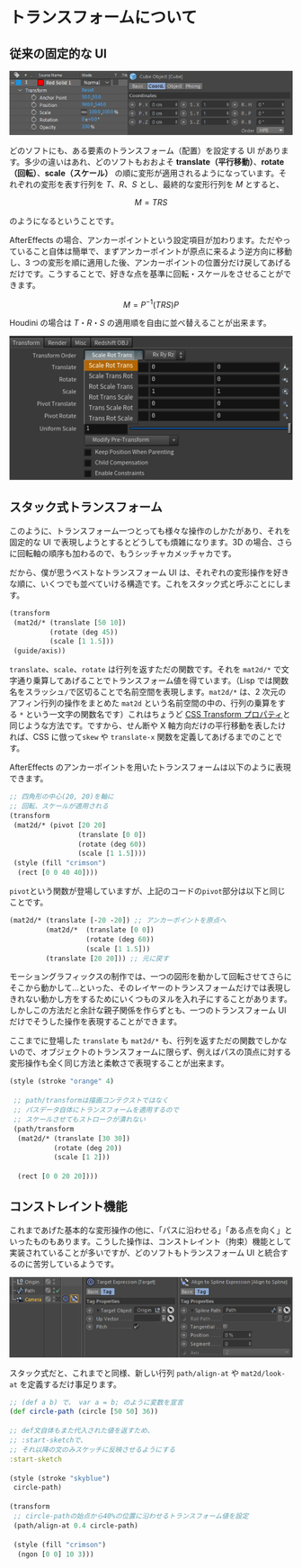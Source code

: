 # トランスフォームについて

## 従来の固定的な UI

![](./transform_uis.png)

どのソフトにも、ある要素のトランスフォーム（配置）を設定する UI があります。多少の違いはあれ、どのソフトもおおよそ **translate（平行移動）**、**rotate（回転）**、**scale（スケール）** の順に変形が適用されるようになっています。それぞれの変形を表す行列を $T$、$R$、$S$ とし、最終的な変形行列を $M$ とすると、

$$
M = T R S
$$

のようになるということです。

AfterEffects の場合、アンカーポイントという設定項目が加わります。ただやっていること自体は簡単で、まずアンカーポイントが原点に来るよう逆方向に移動し、3 つの変形を順に適用した後、アンカーポイントの位置分だけ戻してあげるだけです。こうすることで、好きな点を基準に回転・スケールをさせることができます。

$$
M = P^{-1}  (T R S) P
$$

Houdini の場合は $T$・$R$・$S$ の適用順を自由に並べ替えることが出来ます。

![](./transform_houdini.png)

## スタック式トランスフォーム

このように、トランスフォーム一つとっても様々な操作のしかたがあり、それを固定的な UI で表現しようとするとどうしても煩雑になります。3D の場合、さらに回転軸の順序も加わるので、もうシッチャカメッチャカです。

だから、僕が思うベストなトランスフォーム UI は、それぞれの変形操作を好きな順に、いくつでも並べていける構造です。これをスタック式と呼ぶことにします。

```cljs
(transform
 (mat2d/* (translate [50 10])
          (rotate (deg 45))
          (scale [1 1.5]))
 (guide/axis))
```

`translate`、`scale`、`rotate` は行列を返すただの関数です。それを `mat2d/*` で文字通り乗算してあげることでトランスフォーム値を得ています。（Lisp では関数名をスラッシュ`/`で区切ることで名前空間を表現します。`mat2d/*` は、2 次元のアフィン行列の操作をまとめた `mat2d` という名前空間の中の、行列の乗算をする `*` という一文字の関数名です）これはちょうど [CSS Transform プロパティ](https://developer.mozilla.org/ja/docs/Web/CSS/transform)と同じような方法です。ですから、せん断や X 軸方向だけの平行移動を表したければ、CSS に倣って`skew` や `translate-x` 関数を定義してあげるまでのことです。

AfterEffects のアンカーポイントを用いたトランスフォームは以下のように表現できます。

```cljs
;; 四角形の中心(20, 20)を軸に
;; 回転、スケールが適用される
(transform
 (mat2d/* (pivot [20 20]
                 (translate [0 0])
                 (rotate (deg 60))
                 (scale [1 1.5])))
 (style (fill "crimson")
  (rect [0 0 40 40])))
```

`pivot`という関数が登場していますが、上記のコードの`pivot`部分は以下と同じことです。

```clojure
(mat2d/* (translate [-20 -20]) ;; アンカーポイントを原点へ
         (mat2d/*  (translate [0 0])
                   (rotate (deg 60))
                   (scale [1 1.5]))
         (translate [20 20])) ;; 元に戻す
```

モーショングラフィックスの制作では、一つの図形を動かして回転させてさらにそこから動かして…といった、そのレイヤーのトランスフォームだけでは表現しきれない動かし方をするためにいくつものヌルを入れ子にすることがあります。しかしこの方法だと余計な親子関係を作らずとも、一つのトランスフォーム UI だけでそうした操作を表現することができます。

ここまでに登場した `translate` も `mat2d/*` も、行列を返すただの関数でしかないので、オブジェクトのトランスフォームに限らず、例えばパスの頂点に対する変形操作も全く同じ方法と柔軟さで表現することが出来ます。

```cljs
(style (stroke "orange" 4)

 ;; path/transformは描画コンテクストではなく
 ;; パスデータ自体にトランスフォームを適用するので
 ;; スケールさせてもストロークが潰れない
 (path/transform
  (mat2d/* (translate [30 30])
           (rotate (deg 20))
           (scale [1 2]))

  (rect [0 0 20 20])))
```

## コンストレイント機能

これまであげた基本的な変形操作の他に、「パスに沿わせる」「ある点を向く」といったものもあります。こうした操作は、コンストレイント（拘束）機能として実装されていることが多いですが、どのソフトもトランスフォーム UI と統合するのに苦労しているようです。

![](./transform_constraints.png)

スタック式だと、これまでと同様、新しい行列 `path/align-at` や `mat2d/look-at` を定義するだけ事足ります。

```cljs
;; (def a b) で、 var a = b; のように変数を宣言
(def circle-path (circle [50 50] 36))

;; def文自体もまた代入された値を返すため、
;; :start-sketchで、
;; それ以降の文のみスケッチに反映させるようにする
:start-sketch

(style (stroke "skyblue")
 circle-path)

(transform
 ;; circle-pathの始点から40%の位置に沿わせるトランスフォーム値を設定
 (path/align-at 0.4 circle-path)

 (style (fill "crimson")
  (ngon [0 0] 10 3)))
```

